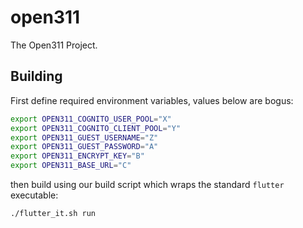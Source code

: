 # open311

The Open311 Project.

## Building

First define required environment variables, values below are bogus:

```bash
export OPEN311_COGNITO_USER_POOL="X"
export OPEN311_COGNITO_CLIENT_POOL="Y"
export OPEN311_GUEST_USERNAME="Z"
export OPEN311_GUEST_PASSWORD="A"
export OPEN311_ENCRYPT_KEY="B"
export OPEN311_BASE_URL="C"
```

then build using our build script which wraps the standard `flutter` executable:

```bash
./flutter_it.sh run
```
